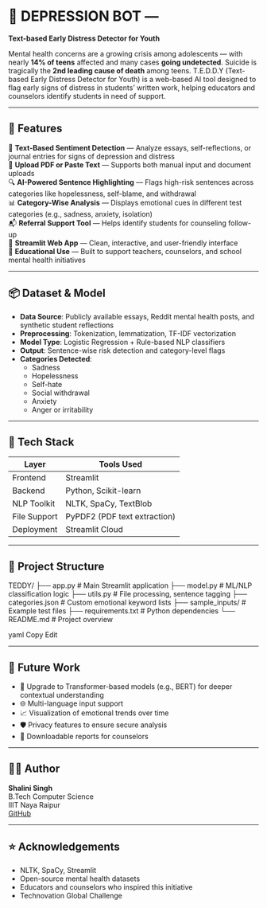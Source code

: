 # 🧠 DEPRESSION BOT —
**Text-based Early Distress Detector for Youth**

Mental health concerns are a growing crisis among adolescents — with nearly **14% of teens** affected and many cases **going undetected**. Suicide is tragically the **2nd leading cause of death** among teens. T.E.D.D.Y (Text-based Early Distress Detector for Youth) is a web-based AI tool designed to flag early signs of distress in students’ written work, helping educators and counselors identify students in need of support.


---

## 🚀 Features

📝 **Text-Based Sentiment Detection** — Analyze essays, self-reflections, or journal entries for signs of depression and distress  
📄 **Upload PDF or Paste Text** — Supports both manual input and document uploads  
🔍 **AI-Powered Sentence Highlighting** — Flags high-risk sentences across categories like hopelessness, self-blame, and withdrawal  
📊 **Category-Wise Analysis** — Displays emotional cues in different test categories (e.g., sadness, anxiety, isolation)  
📬 **Referral Support Tool** — Helps identify students for counseling follow-up  
🎨 **Streamlit Web App** — Clean, interactive, and user-friendly interface  
🧪 **Educational Use** — Built to support teachers, counselors, and school mental health initiatives

---

## 📦 Dataset & Model

- **Data Source**: Publicly available essays, Reddit mental health posts, and synthetic student reflections  
- **Preprocessing**: Tokenization, lemmatization, TF-IDF vectorization  
- **Model Type**: Logistic Regression + Rule-based NLP classifiers  
- **Output**: Sentence-wise risk detection and category-level flags  
- **Categories Detected**:  
  - Sadness  
  - Hopelessness  
  - Self-hate  
  - Social withdrawal  
  - Anxiety  
  - Anger or irritability  

---

## 🧰 Tech Stack

| Layer         | Tools Used                  |
|---------------|-----------------------------|
| Frontend      | Streamlit                   |
| Backend       | Python, Scikit-learn        |
| NLP Toolkit   | NLTK, SpaCy, TextBlob       |
| File Support  | PyPDF2 (PDF text extraction)|
| Deployment    | Streamlit Cloud             |

---

## 📁 Project Structure

TEDDY/
├── app.py # Main Streamlit application
├── model.py # ML/NLP classification logic
├── utils.py # File processing, sentence tagging
├── categories.json # Custom emotional keyword lists
├── sample_inputs/ # Example test files
├── requirements.txt # Python dependencies
└── README.md # Project overview

yaml
Copy
Edit

---

## 🔮 Future Work

- 🧠 Upgrade to Transformer-based models (e.g., BERT) for deeper contextual understanding  
- 🌐 Multi-language input support  
- 📈 Visualization of emotional trends over time  
- 🛡️ Privacy features to ensure secure analysis  
- 🧾 Downloadable reports for counselors  

---

## 🙋‍♀️ Author

**Shalini Singh**  
B.Tech Computer Science  
IIIT Naya Raipur  
[GitHub](https://github.com/shaaaliniii)

---

## ⭐ Acknowledgements

- NLTK, SpaCy, Streamlit  
- Open-source mental health datasets  
- Educators and counselors who inspired this initiative  
- Technovation Global Challenge

